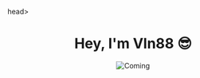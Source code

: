 head>
    <meta charset="UTF-8">
    <meta name="viewport" content="width=device-width, initial-scale=10">
    <title>Profile</title>
</head>
<body>
    <center>
        <h1>Hey, I'm Vln88 😎</h1>
        <img src="https://github.com/Vln88/Vln88/assets/128435171/3f60e260-6201-4c0a-9080-bb6d1f2f823f" alt="Coming">
    </center>
</body>
</html>


<!--
**Vln88/Vln88** is a ✨ _special_ ✨ repository because its `README.md` (this file) appears on your GitHub profile.

Here are some ideas to get you started:

- 🔭 I’m currently working on ...
- 🌱 I’m currently learning ...
- 👯 I’m looking to collaborate on ...
- 🤔 I’m looking for help with ...
- 💬 Ask me about ...
- 📫 How to reach me: ...
- 😄 Pronouns: ...
- ⚡ Fun fact: ...
-->
